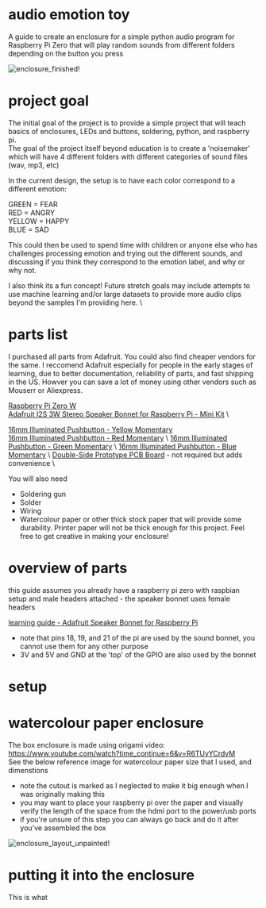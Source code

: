# audio emotion toy

A guide to create an enclosure for a simple python audio program for Raspberry Pi Zero that will play random sounds from different folders depending on the button you press

![enclosure_finished!](/images/enclosure/enclosure_finished.jpg)

# project goal

The initial goal of the project is to provide a simple project that will teach basics of enclosures, LEDs and buttons, soldering, python, and raspberry pi.  
The goal of the project itself beyond education is to create a 'noisemaker' which will have 4 different folders with different categories of sound files (wav, mp3, etc)  

In the current design, the setup is to have each color correspond to a different emotion: 

GREEN = FEAR  
RED = ANGRY  
YELLOW = HAPPY   
BLUE = SAD   

This could then be used to spend time with children or anyone else who has challenges processing emotion and trying out the different sounds, and discussing if you think they correspond to the emotion label, and why or why not.  

I also think its a fun concept! Future stretch goals may include attempts to use machine learning and/or large datasets to provide more audio clips beyond the samples I'm providing here. \ 

# parts list 

I purchased all parts from Adafruit. You could also find cheaper vendors for the same. I reccomend Adafruit especially for people in the early stages of learning, due to better documentation, reliability of parts, and fast shipping in the US. Howver you can save a lot of money using other vendors such as Mouserr or Aliexpress.

[Raspberry Pi Zero W](https://www.adafruit.com/product/3400?gclid=CjwKCAiA7ovTBRAQEiwAo8dPcT7r_diZ0nh_mxDEbGtFlZWElk7pgPRVqEoXtqhEhSXQYM8Y6hEbBBoCS2YQAvD_BwE) \
[Adafruit I2S 3W Stereo Speaker Bonnet for Raspberry Pi - Mini Kit](https://www.adafruit.com/product/3346) \

[16mm Illuminated Pushbutton - Yellow Momentary](https://www.adafruit.com/product/1441) \
[16mm Illuminated Pushbutton - Red Momentary](https://www.adafruit.com/product/1439) \ 
[16mm Illuminated Pushbutton - Green Momentary](https://www.adafruit.com/product/1440) \ 
[16mm Illuminated Pushbutton - Blue Momentary](https://www.adafruit.com/product/1477) \ 
[Double-Side Prototype PCB Board](https://www.amazon.com/Double-Side-Prototype-Universal-Printed-Circuit/dp/B012YZ2Q3W?th=1) - not required but adds convenience \ 

You will also need
 - Soldering gun
 - Solder
 - Wiring
 - Watercolour paper or other thick stock paper that will provide some durability. Printer paper will not be thick enough for this project. Feel free to get creative in making your enclosure!

# overview of parts

this guide assumes you already have a raspberry pi zero with raspbian setup and male headers attached - the speaker bonnet uses female headers 

[learning guide - Adafruit Speaker Bonnet for Raspberry Pi](https://learn.adafruit.com/adafruit-speaker-bonnet-for-raspberry-pi/pinouts)
 - note that pins 18, 19, and 21 of the pi are used by the sound bonnet, you cannot use them for any other purpose
 - 3V and 5V and GND at the 'top' of the GPIO are also used by the bonnet

# setup



# watercolour paper enclosure

The box enclosure is made using origami video: https://www.youtube.com/watch?time_continue=6&v=R6TUvYCrdvM  
See the below reference image for watercolour paper size that I used, and dimenstions  

 - note the cutout is marked as I neglected to make it big enough when I was originally making this
 - you may want to place your raspberry pi over the paper and visually verify the length of the space from the hdmi port to the power/usb ports
 - if you're unsure of this step you can always go back and do it after you've assembled the box

![enclosure_layout_unpainted!](/images/enclosure/enclosure_layout_unpainted.png)


# putting it into the enclosure

This is what 
